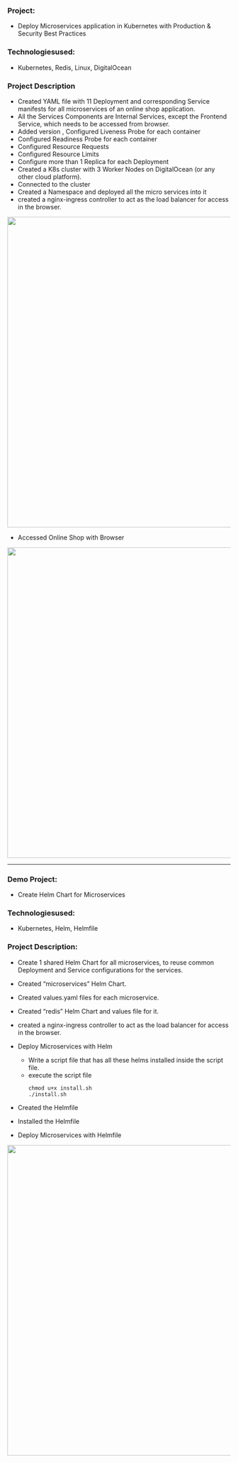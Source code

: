 ### Project: 
* Deploy Microservices application in Kubernetes with Production & Security Best Practices
### Technologiesused: 
* Kubernetes, Redis, Linux, DigitalOcean

### Project Description

* Created YAML file with 11 Deployment and corresponding Service manifests for all microservices of an online shop application.
* All the  Services  Components are Internal Services, except the Frontend Service, which needs to be accessed from browser.
* Added version , Configured Liveness Probe for each container
*  Configured Readiness Probe for each container
* Configured Resource Requests
*  Configured Resource Limits
*  Configure more than 1 Replica for each Deployment
* Created a K8s cluster with 3 Worker Nodes on DigitalOcean (or any other cloud platform).
* Connected to the cluster
* Created a Namespace and deployed all the micro services into it
* created a nginx-ingress controller to act as the load balancer for access in the browser.


<img src="https://github.com/Rajib-Mardi/Deploy-Microservices-Application/assets/96679708/8a93f3ab-c65e-4262-9462-1955ed414395" width="700">

*  Accessed Online Shop with Browser

<img src="https://github.com/Rajib-Mardi/Deploy-Microservices-Application/assets/96679708/5eed310a-0006-43eb-a56f-ec4b869cdee1" width="700">



-----------------------------------------------------------------------------


### Demo Project: 
* Create Helm Chart for Microservices
### Technologiesused: 
* Kubernetes, Helm, Helmfile


### Project Description:
* Create 1 shared Helm Chart for all microservices, to reuse common Deployment and Service configurations for the services.

* Created “microservices” Helm Chart.
* Created values.yaml files for each microservice.
* Created “redis” Helm Chart and values file for it.
* created a nginx-ingress controller to act as the load balancer for access in the browser.
* Deploy Microservices with Helm
    * Write a script file that has all these helms installed inside the script file.
    * execute the script file
      ```
      chmod u+x install.sh
      ./install.sh
      ```

* Created the Helmfile
* Installed the Helmfile
* Deploy Microservices with Helmfile


<img src="https://github.com/Rajib-Mardi/Deploy-Microservices-Application/assets/96679708/6d4dced2-df91-4e20-bedb-b346290e4ad7" width="700">



